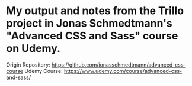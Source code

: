 # My output and notes from the Trillo project in Jonas Schmedtmann's "Advanced CSS and Sass" course on Udemy.

Origin Repository: https://github.com/jonasschmedtmann/advanced-css-course
Udemy Course: https://www.udemy.com/course/advanced-css-and-sass/ 
